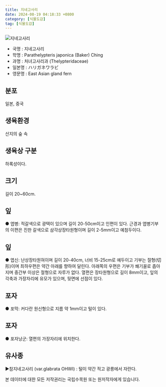```yaml
---
title: 지네고사리
date: 2024-08-19 04:18:33 +0800
category: [식물도감]
tag: [식물도감]
---
```




![지네고사리](/fileUpload/plants/basic/Davalliaceae/Thelypteris/3768/3768_1_th2.jpg)
- 국명 : 지네고사리
- 학명 : Parathelypteris japonica (Baker) Ching
- 과명 : 처녀고사리과 (Thelypteridaceae)
- 일본명 : ハリガネワラビ
- 영문명 : East Asian gland fern


## 분포
일본, 중국
## 생육환경
산지의 숲 속
## 생육상 구분
하록성이다.
## 크기
길이 20~60cm.
## 잎
● 엽병: 적갈색으로 광택이 있으며 길이 20-50cm이고 인편이 있다. 근경과 엽병기부의 이편은 진한 갈색으로 삼각상장타원형이며 길이 2-5mm이고 예첨두이다.
## 잎
● 엽신: 난상장타원혀이며 길이 20-40cm, 너비 15-25cm로 예두이고 기부는 절형(切形)이며 최하우편은 약간 아래를 향하여 달린다. 아래쪽의 우편은 기부가 쐐기꼴로 좁아지며 중간부 이상은 절형으로 자루가 없다. 열편은 장타원형으로 길이 8mm이고, 잎의 각축과 가장자리에 유모가 있으며, 뒷면에 선점이 있다.
## 포자
● 포막: 커다란 원신형으로 지름 약 1mm이고 털이 있다.
## 포자
● 포자낭군: 열편의 가장자리에 위치한다.
## 유사종
▶참지네고사리 (var.glabrata OHWI) : 털이 약간 적고 광릉에서 자란다.






본 데이터에 대한 모든 저작권리는 국립수목원 또는 원저작자에게 있습니다.
